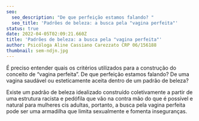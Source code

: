 ```yaml
---
seo:
  seo_description: "De que perfeição estamos falando? "
  seo_title: 'Padrões de beleza: a busca pela "vagina perfeita"'
status: true
date: 2022-04-05T02:09:21.660Z
title: 'Padrões de beleza: a busca pela "vagina perfeita"'
author: Psicóloga Aline Cassiano Carezzato CRP 06/156188
thumbnail: sem-ndjn.jpg
---
```

<!--StartFragment-->

É preciso entender quais os critérios utilizados para a construção do conceito de “vagina perfeita”. De que perfeição estamos falando? De uma vagina saudável ou esteticamente aceita dentro de um padrão de beleza?

Existe um padrão de beleza idealizado construído coletivamente a partir de uma estrutura racista e pedófila que vão na contra mão do que é possível e natural para mulheres cis adultas, portanto, a busca pela vagina perfeita pode ser uma armadilha que limita sexualmente e fomenta inseguranças.

<!--EndFragment-->